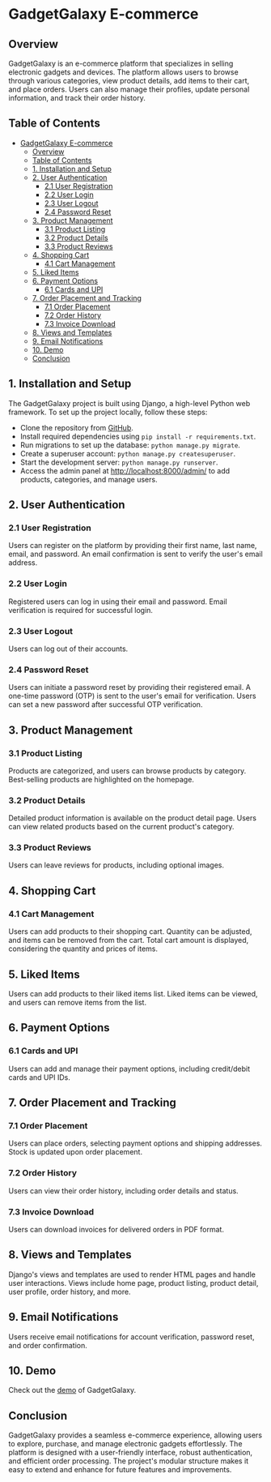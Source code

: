 # GadgetGalaxy E-commerce

## Overview

GadgetGalaxy is an e-commerce platform that specializes in selling electronic gadgets and devices. The platform allows users to browse through various categories, view product details, add items to their cart, and place orders. Users can also manage their profiles, update personal information, and track their order history.

## Table of Contents

- [GadgetGalaxy E-commerce](#gadgetgalaxy-e-commerce)
  - [Overview](#overview)
  - [Table of Contents](#table-of-contents)
  - [1. Installation and Setup ](#1-installation-and-setup-)
  - [2. User Authentication ](#2-user-authentication-)
    - [2.1 User Registration](#21-user-registration)
    - [2.2 User Login](#22-user-login)
    - [2.3 User Logout](#23-user-logout)
    - [2.4 Password Reset](#24-password-reset)
  - [3. Product Management ](#3-product-management-)
    - [3.1 Product Listing](#31-product-listing)
    - [3.2 Product Details](#32-product-details)
    - [3.3 Product Reviews](#33-product-reviews)
  - [4. Shopping Cart ](#4-shopping-cart-)
    - [4.1 Cart Management](#41-cart-management)
  - [5. Liked Items ](#5-liked-items-)
  - [6. Payment Options ](#6-payment-options-)
    - [6.1 Cards and UPI](#61-cards-and-upi)
  - [7. Order Placement and Tracking ](#7-order-placement-and-tracking-)
    - [7.1 Order Placement](#71-order-placement)
    - [7.2 Order History](#72-order-history)
    - [7.3 Invoice Download](#73-invoice-download)
  - [8. Views and Templates ](#8-views-and-templates-)
  - [9. Email Notifications ](#9-email-notifications-)
  - [10. Demo ](#10-demo-)
  - [Conclusion ](#conclusion-)

## 1. Installation and Setup <a name="installation-and-setup"></a>

The GadgetGalaxy project is built using Django, a high-level Python web framework. To set up the project locally, follow these steps:

- Clone the repository from [GitHub](https://github.com/rugwedpatharkar/ecommerce_project).
- Install required dependencies using `pip install -r requirements.txt`.
- Run migrations to set up the database: `python manage.py migrate`.
- Create a superuser account: `python manage.py createsuperuser`.
- Start the development server: `python manage.py runserver`.
- Access the admin panel at <http://localhost:8000/admin/> to add products, categories, and manage users.

## 2. User Authentication <a name="user-authentication"></a>

### 2.1 User Registration

Users can register on the platform by providing their first name, last name, email, and password. An email confirmation is sent to verify the user's email address.

### 2.2 User Login

Registered users can log in using their email and password. Email verification is required for successful login.

### 2.3 User Logout

Users can log out of their accounts.

### 2.4 Password Reset

Users can initiate a password reset by providing their registered email. A one-time password (OTP) is sent to the user's email for verification. Users can set a new password after successful OTP verification.

## 3. Product Management <a name="product-management"></a>

### 3.1 Product Listing

Products are categorized, and users can browse products by category. Best-selling products are highlighted on the homepage.

### 3.2 Product Details

Detailed product information is available on the product detail page. Users can view related products based on the current product's category.

### 3.3 Product Reviews

Users can leave reviews for products, including optional images.

## 4. Shopping Cart <a name="shopping-cart"></a>

### 4.1 Cart Management

Users can add products to their shopping cart. Quantity can be adjusted, and items can be removed from the cart. Total cart amount is displayed, considering the quantity and prices of items.

## 5. Liked Items <a name="liked-items"></a>

Users can add products to their liked items list. Liked items can be viewed, and users can remove items from the list.

## 6. Payment Options <a name="payment-options"></a>

### 6.1 Cards and UPI

Users can add and manage their payment options, including credit/debit cards and UPI IDs.

## 7. Order Placement and Tracking <a name="order-placement-and-tracking"></a>

### 7.1 Order Placement

Users can place orders, selecting payment options and shipping addresses. Stock is updated upon order placement.

### 7.2 Order History

Users can view their order history, including order details and status.

### 7.3 Invoice Download

Users can download invoices for delivered orders in PDF format.

## 8. Views and Templates <a name="views-and-templates"></a>

Django's views and templates are used to render HTML pages and handle user interactions. Views include home page, product listing, product detail, user profile, order history, and more.

## 9. Email Notifications <a name="email-notifications"></a>

Users receive email notifications for account verification, password reset, and order confirmation.

## 10. Demo <a name="demo"></a>

Check out the [demo](https://rugwedpatharkar.pythonanywhere.com/) of GadgetGalaxy.

## Conclusion <a name="conclusion"></a>

GadgetGalaxy provides a seamless e-commerce experience, allowing users to explore, purchase, and manage electronic gadgets effortlessly. The platform is designed with a user-friendly interface, robust authentication, and efficient order processing. The project's modular structure makes it easy to extend and enhance for future features and improvements.
